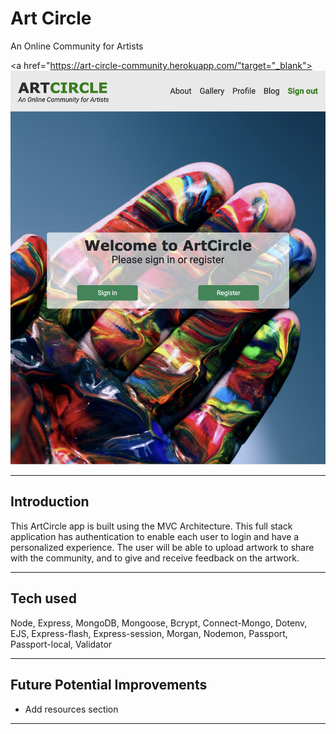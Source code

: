 # Art Circle

An Online Community for Artists

<a href="https://art-circle-community.herokuapp.com/"target="_blank"><img src="https://github.com/laurasimsdev/laurasimsdev/raw/main/img/image4.png" /></a>

---

## Introduction

This ArtCircle app is built using the MVC Architecture. This full stack application has authentication to enable each user to login and have a personalized experience. The user will be able to upload artwork to share with the community, and to give and receive feedback on the artwork.

---

## Tech used

Node, Express, MongoDB, Mongoose, Bcrypt, Connect-Mongo, Dotenv, EJS, Express-flash, Express-session, Morgan, Nodemon, Passport, Passport-local, Validator

---

## Future Potential Improvements

- Add resources section

---
